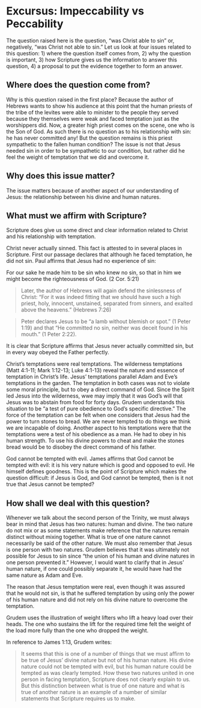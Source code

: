 # Excursus: Impeccability vs Peccability

The question raised here is the question, “was Christ able to sin” or, negatively, “was Christ not able to sin.” Let us look at four issues related to this question: 1) where the question itself comes from, 2) why the question is important, 3) how Scripture gives us the information to answer this question, 4) a proposal to put the evidence together to form an answer.

## Where does the question come from?

Why is this question raised in the first place? Because the author of Hebrews wants to show his audience at this point that the human priests of the tribe of the levites were able to minister to the people they served because they themselves were weak and faced temptation just as the worshippers did. Now, a greater high priest comes on the scene, one who is the Son of God. As such there is no question as to his relationship with sin: he has never committed any! But the question remains is this priest sympathetic to the fallen human condition? The issue is not that Jesus needed sin in order to be sympathetic to our condition, but rather did he feel the weight of temptation that we did and overcome it.

## Why does this issue matter?

The issue matters because of another aspect of our understanding of Jesus: the relationship between his divine and human natures.

## What must we affirm with Scripture?

Scripture does give us some direct and clear information related to Christ and his relationship with temptation.

Christ never actually sinned. This fact is attested to in several places in Scripture. First our passage declares that although he faced temptation, he did not sin. Paul affirms that Jesus had no experience of sin: 

For our sake he made him to be sin who knew no sin, so that in him we might become the righteousness of God. (2 Cor. 5:21)

> Later, the author of Hebrews will again defend the sinlessness of Christ: “For it was indeed fitting that we should have such a high priest, holy, innocent, unstained, separated from sinners, and exalted above the heavens.” (Hebrews 7:26)

> Peter declares Jesus to be “a lamb without blemish or spot.” (1 Peter 1:19) and that “He committed no sin, neither was deceit found in his mouth.” (1 Peter 2:22).

It is clear that Scripture affirms that Jesus never actually committed sin, but in every way obeyed the Father perfectly.

Christ’s temptations were real temptations. The wilderness temptations (Matt 4:1-11; Mark 1:12-13; Luke 4:1-13) reveal the nature and essence of temptation in Christ’s life. Jesus’ temptations parallel Adam and Eve’s temptations in the garden. The temptation in both cases was not to violate some moral principle, but to obey a direct command of God. Since the Spirit led Jesus into the wilderness, wwe may imply that it was God’s will that Jesus was to abstain from food for forty days. Grudem understands this situation to be “a test of pure obedience to God’s specific directive.” The force of the temptation can be felt when one considers that Jesus had the power to turn stones to bread. We are never tempted to do things we think we are incapable of doing. Another aspect to his temptations were that the temptations were a test of his obedience as a man. He had to obey in his human strength. To use his divine powers to cheat and make the stones bread would be to disobey the direct command of his father.

God cannot be tempted with evil. James affirms that God cannot be tempted with evil: it is his very nature which is good and opposed to evil. He himself defines goodness. This is the point of Scripture which makes the question difficult: if Jesus is God, and God cannot be tempted, then is it not true that Jesus cannot be tempted?

## How shall we deal with this question?

Whenever we talk about the second person of the Trinity, we must always bear in mind that Jesus has two natures: human and divine. The two nature do not mix or as some statements make reference that the natures remain distinct without mixing together. What is true of one nature cannot necessarily be said of the other nature. We must also remember that Jesus is one person with two natures. Grudem believes that it was ultimately not possible for Jesus to sin since “the union of his human and divine natures in one person prevented it.” However, I would want to clarify that in Jesus’ human nature, if one could possibly separate it, he would have had the same nature as Adam and Eve.

The reason that Jesus temptation were real, even though it was assured that he would not sin, is that he suffered temptation by using only the power of his human nature and did not rely on his divine nature to overcome the temptation. 

Grudem uses the illustration of weight lifters who lift a heavy load over their heads. The one who sustains the lift for the required time felt the weight of the load more fully than the one who dropped the weight.

In reference to James 1:13, Grudem writes:

> It seems that this is one of a number of things that we must affirm to be true of Jesus’ divine nature but not of his human nature. His divine nature could not be tempted with evil, but his human nature could be tempted as was clearly tempted. How these two natures united in one person in facing temptation, Scripture does not clearly explain to us. But this distinction between what is true of one nature and what is true of another nature is an example of a number of similar statements that Scripture requires us to make.